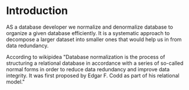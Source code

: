 # Introduction
AS a database developer we normalize and denormalize database to organize a given database efficiently. It is a systematic approach to decompose a larger dataset into smaller ones that would  help us in from data redundancy.


According to wikipidea 
"Database normalization is the process of structuring a relational database in accordance with a series of so-called normal forms in order to reduce data redundancy and improve data integrity. It was first proposed by Edgar F. Codd as part of his relational model."
